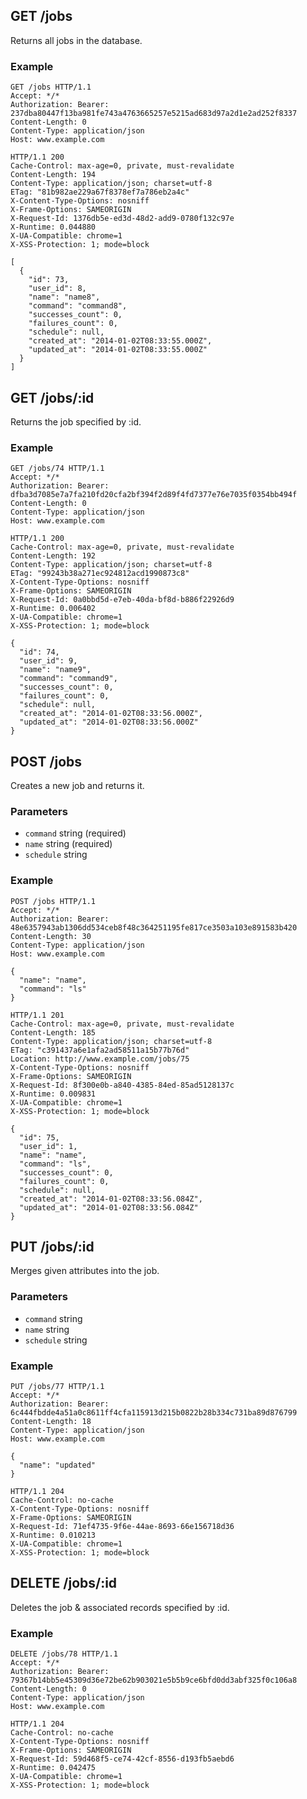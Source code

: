 ## GET /jobs
Returns all jobs in the database.

### Example
```
GET /jobs HTTP/1.1
Accept: */*
Authorization: Bearer: 237dba80447f13ba981fe743a4763665257e5215ad683d97a2d1e2ad252f8337
Content-Length: 0
Content-Type: application/json
Host: www.example.com
```

```
HTTP/1.1 200
Cache-Control: max-age=0, private, must-revalidate
Content-Length: 194
Content-Type: application/json; charset=utf-8
ETag: "81b982ae229a67f8378ef7a786eb2a4c"
X-Content-Type-Options: nosniff
X-Frame-Options: SAMEORIGIN
X-Request-Id: 1376db5e-ed3d-48d2-add9-0780f132c97e
X-Runtime: 0.044880
X-UA-Compatible: chrome=1
X-XSS-Protection: 1; mode=block

[
  {
    "id": 73,
    "user_id": 8,
    "name": "name8",
    "command": "command8",
    "successes_count": 0,
    "failures_count": 0,
    "schedule": null,
    "created_at": "2014-01-02T08:33:55.000Z",
    "updated_at": "2014-01-02T08:33:55.000Z"
  }
]
```

## GET /jobs/:id
Returns the job specified by :id.

### Example
```
GET /jobs/74 HTTP/1.1
Accept: */*
Authorization: Bearer: dfba3d7085e7a7fa210fd20cfa2bf394f2d89f4fd7377e76e7035f0354bb494f
Content-Length: 0
Content-Type: application/json
Host: www.example.com
```

```
HTTP/1.1 200
Cache-Control: max-age=0, private, must-revalidate
Content-Length: 192
Content-Type: application/json; charset=utf-8
ETag: "99243b38a271ec924812acd1990873c8"
X-Content-Type-Options: nosniff
X-Frame-Options: SAMEORIGIN
X-Request-Id: 0a0bbd5d-e7eb-40da-bf8d-b886f22926d9
X-Runtime: 0.006402
X-UA-Compatible: chrome=1
X-XSS-Protection: 1; mode=block

{
  "id": 74,
  "user_id": 9,
  "name": "name9",
  "command": "command9",
  "successes_count": 0,
  "failures_count": 0,
  "schedule": null,
  "created_at": "2014-01-02T08:33:56.000Z",
  "updated_at": "2014-01-02T08:33:56.000Z"
}
```

## POST /jobs
Creates a new job and returns it.

### Parameters
* `command` string (required)
* `name` string (required)
* `schedule` string

### Example
```
POST /jobs HTTP/1.1
Accept: */*
Authorization: Bearer: 48e6357943ab1306dd534ceb8f48c364251195fe817ce3503a103e891583b420
Content-Length: 30
Content-Type: application/json
Host: www.example.com

{
  "name": "name",
  "command": "ls"
}
```

```
HTTP/1.1 201
Cache-Control: max-age=0, private, must-revalidate
Content-Length: 185
Content-Type: application/json; charset=utf-8
ETag: "c391437a6e1afa2ad58511a15b77b76d"
Location: http://www.example.com/jobs/75
X-Content-Type-Options: nosniff
X-Frame-Options: SAMEORIGIN
X-Request-Id: 8f300e0b-a840-4385-84ed-85ad5128137c
X-Runtime: 0.009831
X-UA-Compatible: chrome=1
X-XSS-Protection: 1; mode=block

{
  "id": 75,
  "user_id": 1,
  "name": "name",
  "command": "ls",
  "successes_count": 0,
  "failures_count": 0,
  "schedule": null,
  "created_at": "2014-01-02T08:33:56.084Z",
  "updated_at": "2014-01-02T08:33:56.084Z"
}
```

## PUT /jobs/:id
Merges given attributes into the job.

### Parameters
* `command` string
* `name` string
* `schedule` string

### Example
```
PUT /jobs/77 HTTP/1.1
Accept: */*
Authorization: Bearer: 6c444fbdde4a51a0c8611ff4cfa115913d215b0822b28b334c731ba89d876799
Content-Length: 18
Content-Type: application/json
Host: www.example.com

{
  "name": "updated"
}
```

```
HTTP/1.1 204
Cache-Control: no-cache
X-Content-Type-Options: nosniff
X-Frame-Options: SAMEORIGIN
X-Request-Id: 71ef4735-9f6e-44ae-8693-66e156718d36
X-Runtime: 0.010213
X-UA-Compatible: chrome=1
X-XSS-Protection: 1; mode=block
```

## DELETE /jobs/:id
Deletes the job & associated records specified by :id.

### Example
```
DELETE /jobs/78 HTTP/1.1
Accept: */*
Authorization: Bearer: 79367b14bb5e45309d36e72be62b903021e5b5b9ce6bfd0dd3abf325f0c106a8
Content-Length: 0
Content-Type: application/json
Host: www.example.com
```

```
HTTP/1.1 204
Cache-Control: no-cache
X-Content-Type-Options: nosniff
X-Frame-Options: SAMEORIGIN
X-Request-Id: 59d468f5-ce74-42cf-8556-d193fb5aebd6
X-Runtime: 0.042475
X-UA-Compatible: chrome=1
X-XSS-Protection: 1; mode=block
```
